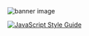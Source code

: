 <img src="https://og-image.now.sh/**Paystack%20Payment**%20built%20with%20**React**%20Hosted%20on%20**Now%20Server**.png?theme=light&md=1&fontSize=100px&images=https%3A%2F%2Fassets.zeit.co%2Fimage%2Fupload%2Ffront%2Fassets%2Fdesign%2Fnow-black.svg&images=https%3A%2F%2Fs3-eu-west-1.amazonaws.com%2Fpstk-blog-staging%2Fimages%2Farticles%2FPaystack-mark.png&images=https%3A%2F%2Fcdn4.iconfinder.com%2Fdata%2Ficons%2Flogos-3%2F600%2FReact.js_logo-512.png&widths=300&widths=300&widths=350&heights=300&heights=300&heights=300" alt="banner image">

[![JavaScript Style Guide](https://cdn.rawgit.com/standard/standard/master/badge.svg)](https://github.com/standard/standard)

